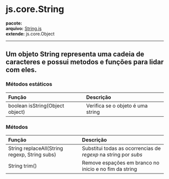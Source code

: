# js.core.String #
**pacote:**<br />
**arquivo:** [String.js](http://code.google.com/p/jsool/source/browse/trunk/jsool/js/core/String.js)<br />
**extende:** js.core.Object<br />

---

Um objeto String representa uma cadeia de caracteres e possui metodos e funções para lidar com eles.
---
### Métodos estáticos ###
| **Função** | **Descrição** |
|:-----------|:--------------|
|boolean isString(Object object)|Verifica se o objeto é uma string|

### Métodos ###
| **Função** | **Descrição** |
|:-----------|:--------------|
|String replaceAll(String regexp, String subs)|Substitui todas as ocorrencias de _regexp_ na string por _subs_|
|String trim()|Remove espações em branco no inicio e no fim da string|